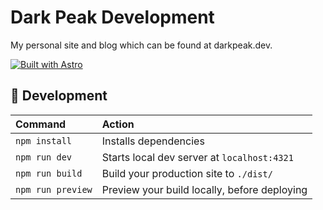 # Dark Peak Development
My personal site and blog which can be found at darkpeak.dev.

[![Built with Astro](https://astro.badg.es/v2/built-with-astro/tiny.svg)](https://astro.build) 

## 🚀 Development

| Command           | Action                                       |
| :---------------- | :------------------------------------------- |
| `npm install`     | Installs dependencies                        |
| `npm run dev`     | Starts local dev server at `localhost:4321`  |
| `npm run build`   | Build your production site to `./dist/`      |
| `npm run preview` | Preview your build locally, before deploying |

